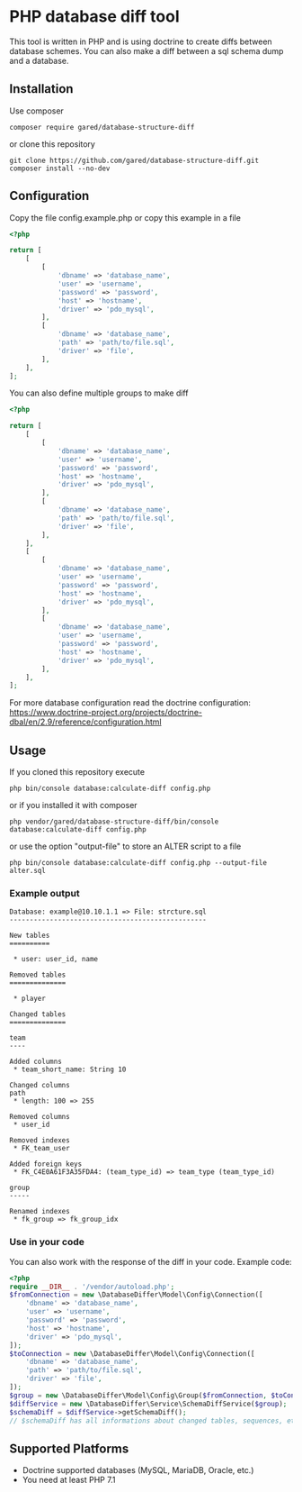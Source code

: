 # PHP database diff tool 

This tool is written in PHP and is using doctrine to create diffs between database schemes.
You can also make a diff between a sql schema dump and a database.

## Installation

Use composer
```shell script
composer require gared/database-structure-diff
```

or clone this repository

```shell script
git clone https://github.com/gared/database-structure-diff.git
composer install --no-dev
```

## Configuration

Copy the file config.example.php or copy this example in a file
```php
<?php

return [
    [
        [
            'dbname' => 'database_name',
            'user' => 'username',
            'password' => 'password',
            'host' => 'hostname',
            'driver' => 'pdo_mysql',
        ],
        [
            'dbname' => 'database_name',
            'path' => 'path/to/file.sql',
            'driver' => 'file',
        ],
    ],
];
```

You can also define multiple groups to make diff

```php
<?php

return [
    [
        [
            'dbname' => 'database_name',
            'user' => 'username',
            'password' => 'password',
            'host' => 'hostname',
            'driver' => 'pdo_mysql',
        ],
        [
            'dbname' => 'database_name',
            'path' => 'path/to/file.sql',
            'driver' => 'file',
        ],
    ],
    [
        [
            'dbname' => 'database_name',
            'user' => 'username',
            'password' => 'password',
            'host' => 'hostname',
            'driver' => 'pdo_mysql',
        ],
        [
            'dbname' => 'database_name',
            'user' => 'username',
            'password' => 'password',
            'host' => 'hostname',
            'driver' => 'pdo_mysql',
        ],
    ],
];
```

For more database configuration read the doctrine configuration:
https://www.doctrine-project.org/projects/doctrine-dbal/en/2.9/reference/configuration.html

## Usage 

If you cloned this repository execute

```shell script
php bin/console database:calculate-diff config.php
```

or if you installed it with composer

```shell script
php vendor/gared/database-structure-diff/bin/console database:calculate-diff config.php
```

or use the option "output-file" to store an ALTER script to a file

```shell script
php bin/console database:calculate-diff config.php --output-file alter.sql
```

### Example output

```shell script
Database: example@10.10.1.1 => File: strcture.sql
-------------------------------------------------

New tables
==========

 * user: user_id, name

Removed tables
==============

 * player

Changed tables
==============

team
----

Added columns
 * team_short_name: String 10

Changed columns
path
 * length: 100 => 255

Removed columns
 * user_id

Removed indexes
 * FK_team_user

Added foreign keys
 * FK_C4E0A61F3A35FDA4: (team_type_id) => team_type (team_type_id)

group
-----

Renamed indexes
 * fk_group => fk_group_idx
```

### Use in your code
You can also work with the response of the diff in your code.
Example code:
```php
<?php
require __DIR__ . '/vendor/autoload.php';
$fromConnection = new \DatabaseDiffer\Model\Config\Connection([
    'dbname' => 'database_name',
    'user' => 'username',
    'password' => 'password',
    'host' => 'hostname',
    'driver' => 'pdo_mysql',
]);
$toConnection = new \DatabaseDiffer\Model\Config\Connection([
    'dbname' => 'database_name',
    'path' => 'path/to/file.sql',
    'driver' => 'file',
]);
$group = new \DatabaseDiffer\Model\Config\Group($fromConnection, $toConnection);
$diffService = new \DatabaseDiffer\Service\SchemaDiffService($group);
$schemaDiff = $diffService->getSchemaDiff();
// $schemaDiff has all informations about changed tables, sequences, etc.
```

## Supported Platforms

* Doctrine supported databases (MySQL, MariaDB, Oracle, etc.)
* You need at least PHP 7.1
